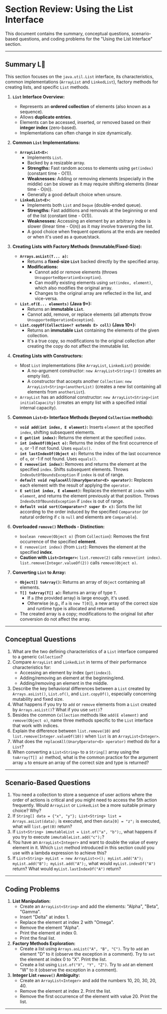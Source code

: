 # Section Review: Using the List Interface

This document contains the summary, conceptual questions, scenario-based questions, and coding problems for the "Using the List Interface" section.

-----

## Summary  L️⃣

This section focuses on the `java.util.List` interface, its characteristics, common implementations (`ArrayList` and `LinkedList`), factory methods for creating lists, and specific `List` methods.

1.  **`List` Interface Overview:**

    * Represents an **ordered collection** of elements (also known as a sequence).
    * Allows **duplicate entries**.
    * Elements can be accessed, inserted, or removed based on their **integer index** (zero-based).
    * Implementations can often change in size dynamically.

2.  **Common `List` Implementations:**

    * **`ArrayList<E>`:**
        * Implements `List`.
        * Backed by a resizable array.
        * **Strengths:** Fast random access to elements using `get(index)` (constant time - O(1)).
        * **Weaknesses:** Adding or removing elements (especially in the middle) can be slower as it may require shifting elements (linear time - O(n)).
        * Generally a good default choice when unsure.
    * **`LinkedList<E>`:**
        * Implements both `List` and `Deque` (double-ended queue).
        * **Strengths:** Fast additions and removals at the beginning or end of the list (constant time - O(1)).
        * **Weaknesses:** Accessing an element by an arbitrary index is slower (linear time - O(n)) as it may involve traversing the list.
        * A good choice when frequent operations at the ends are needed or when it's used as a queue/stack.

3.  **Creating Lists with Factory Methods (Immutable/Fixed-Size):**

    * **`Arrays.asList(T... a)`:**
        * Returns a **fixed-size `List`** backed directly by the specified array.
        * **Modifications:**
            * Cannot add or remove elements (throws `UnsupportedOperationException`).
            * Can modify existing elements using `set(index, element)`, which also modifies the original array.
            * Changes to the original array are reflected in the list, and vice-versa.
    * **`List.of(E... elements)` (Java 9+):**
        * Returns an **immutable `List`**.
        * Cannot add, remove, or replace elements (all attempts throw `UnsupportedOperationException`).
    * **`List.copyOf(Collection<? extends E> coll)` (Java 10+):**
        * Returns an **immutable `List`** containing the elements of the given collection.
        * It's a true copy, so modifications to the original collection after creating the copy do not affect the immutable list.

4.  **Creating Lists with Constructors:**

    * Most `List` implementations (like `ArrayList`, `LinkedList`) provide:
        * A no-argument constructor: `new ArrayList<String>()` (creates an empty list).
        * A constructor that accepts another `Collection`: `new ArrayList<String>(anotherList)` (creates a new list containing all elements from `anotherList`).
    * `ArrayList` has an additional constructor: `new ArrayList<String>(int initialCapacity)` (creates an empty list with a specified initial internal capacity).

5.  **Common `List<E>` Interface Methods (beyond `Collection` methods):**

    * **`void add(int index, E element)`:** Inserts `element` at the specified `index`, shifting subsequent elements.
    * **`E get(int index)`:** Returns the element at the specified `index`.
    * **`int indexOf(Object o)`:** Returns the index of the first occurrence of `o`, or -1 if not found. Uses `equals()`.
    * **`int lastIndexOf(Object o)`:** Returns the index of the last occurrence of `o`, or -1 if not found. Uses `equals()`.
    * **`E remove(int index)`:** Removes and returns the element at the specified `index`. Shifts subsequent elements. Throws `IndexOutOfBoundsException` if `index` is out of range.
    * **`default void replaceAll(UnaryOperator<E> operator)`:** Replaces each element with the result of applying the `operator`.
    * **`E set(int index, E element)`:** Replaces the element at `index` with `element`, and returns the element previously at that position. Throws `IndexOutOfBoundsException` if `index` is out of range.
    * **`default void sort(Comparator<? super E> c)`:** Sorts the list according to the order induced by the specified `Comparator` (or natural ordering if `c` is `null` and elements are `Comparable`).

6.  **Overloaded `remove()` Methods - Distinction:**

    * `boolean remove(Object o)` (from `Collection`): Removes the first occurrence of the specified **element**.
    * `E remove(int index)` (from `List`): Removes the element at the specified **index**.
    * **Caution with `List<Integer>`:** `list.remove(2)` calls `remove(int index)`. `list.remove(Integer.valueOf(2))` calls `remove(Object o)`.

7.  **Converting `List` to Array:**

    * **`Object[] toArray()`:** Returns an array of `Object` containing all elements.
    * **`T[] toArray(T[] a)`:** Returns an array of type `T`.
        * If `a` (the provided array) is large enough, it's used.
        * Otherwise (e.g., if `a` is `new T[0]`), a new array of the correct size and runtime type is allocated and returned.
    * The created array is a copy; modifications to the original list after conversion do not affect the array.

-----

## Conceptual Questions

1.  What are the two defining characteristics of a `List` interface compared to a generic `Collection`?
2.  Compare `ArrayList` and `LinkedList` in terms of their performance characteristics for:
    * Accessing an element by index (`get(index)`).
    * Adding/removing an element at the beginning/end.
    * Adding/removing an element in the middle.
3.  Describe the key behavioral differences between a `List` created by `Arrays.asList()`, `List.of()`, and `List.copyOf()`, especially concerning mutability and fixed size.
4.  What happens if you try to `add` or `remove` elements from a `List` created by `Arrays.asList()`? What if you use `set()`?
5.  Besides the common `Collection` methods like `add(E element)` and `remove(Object o)`, name three methods specific to the `List` interface that work with indices.
6.  Explain the difference between `list.remove(10)` and `list.remove(Integer.valueOf(10))` when `list` is an `ArrayList<Integer>`.
7.  What does the `replaceAll(UnaryOperator<E> operator)` method do for a `List`?
8.  When converting a `List<String>` to a `String[]` array using the `toArray(T[] a)` method, what is the common practice for the argument array `a` to ensure an array of the correct size and type is returned?

-----

## Scenario-Based Questions

1.  You need a collection to store a sequence of user actions where the order of actions is critical and you might need to access the 5th action frequently. Would `ArrayList` or `LinkedList` be a more suitable primary choice? Why?
2.  If `String[] data = {"x", "y"}; List<String> list = Arrays.asList(data);` is executed, and then `data[0] = "z";` is executed, what will `list.get(0)` return?
3.  If `List<String> immutableList = List.of("a", "b");`, what happens if you try to execute `immutableList.add("c");`?
4.  You have an `ArrayList<Integer>` and want to double the value of every element in it. Which `List` method introduced in this section could you use with a lambda expression to achieve this?
5.  If `List<String> myList = new ArrayList<>(); myList.add("A"); myList.add("B"); myList.add("A");`, what would `myList.indexOf("A")` return? What would `myList.lastIndexOf("A")` return?

-----

## Coding Problems

1.  **List Manipulation:**
    * Create an `ArrayList<String>` and add the elements: "Alpha", "Beta", "Gamma".
    * Insert "Delta" at index 1.
    * Replace the element at index 2 with "Omega".
    * Remove the element "Alpha".
    * Print the element at index 0.
    * Print the final list.
2.  **Factory Methods Exploration:**
    * Create a list using `Arrays.asList("A", "B", "C")`. Try to `add` an element "D" to it (observe the exception in a comment). Try to `set` the element at index 0 to "X". Print the list.
    * Create a list using `List.of("X", "Y", "Z")`. Try to `add` an element "W" to it (observe the exception in a comment).
3.  **Integer List `remove()` Ambiguity:**
    * Create an `ArrayList<Integer>` and add the numbers 10, 20, 30, 20, 40.
    * Remove the element at index 2. Print the list.
    * Remove the first occurrence of the element with value 20. Print the list.

-----